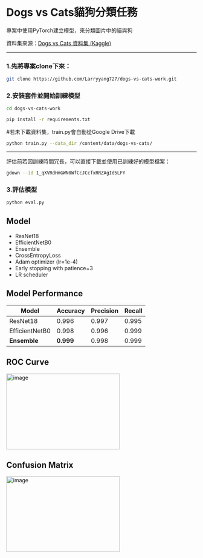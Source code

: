 # Dogs vs Cats貓狗分類任務

專案中使用PyTorch建立模型，來分類圖片中的貓與狗

資料集來源：[Dogs vs Cats 資料集 (Kaggle)](https://www.kaggle.com/competitions/dogs-vs-cats/data)

---

### 1.先將專案clone下來：

```bash
git clone https://github.com/Larryyang727/dogs-vs-cats-work.git
```

### 2.安裝套件並開始訓練模型

```bash
cd dogs-vs-cats-work
```
```bash
pip install -r requirements.txt
```

#若未下載資料集，train.py會自動從Google Drive下載

```bash
python train.py --data_dir /content/data/dogs-vs-cats/
```
---
評估前若因訓練時間冗長，可以直接下載並使用已訓練好的模型檔案：
```bash
gdown --id 1_qXVRdHmGWN0WfCcJCcfxRRZAgId5LFY
```

### 3.評估模型
```bash
python eval.py
```

## Model
- ResNet18
- EfficientNetB0
- Ensemble
- CrossEntropyLoss
- Adam optimizer (lr=1e-4)
- Early stopping with patience=3
- LR scheduler

## Model Performance

| Model            | Accuracy | Precision | Recall |
|------------------|----------|-----------|--------|
| ResNet18         | 0.996    | 0.997     | 0.995  |
| EfficientNetB0   | 0.998    | 0.996     | 0.999  |
| **Ensemble**     | **0.999**| 0.998     | 0.999  |

## ROC Curve
<img width="300" height="200" alt="image" src="https://github.com/user-attachments/assets/7c9936a1-9079-4051-bb15-1d14f707092d" />

## Confusion Matrix
<img width="300" height="200" alt="image" src="https://github.com/user-attachments/assets/99ea291b-05f1-4358-a2f4-7297f87ed2f2" />
